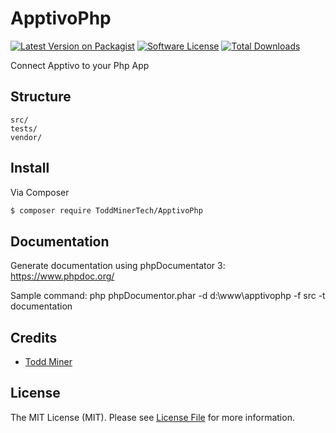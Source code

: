 # ApptivoPhp

[![Latest Version on Packagist][ico-version]][link-packagist]
[![Software License][ico-license]](LICENSE.md)
[![Total Downloads][ico-downloads]][link-downloads]

Connect Apptivo to your Php App

## Structure

```
src/
tests/
vendor/
```

## Install

Via Composer

``` bash
$ composer require ToddMinerTech/ApptivoPhp
```

## Documentation
Generate documentation using phpDocumentator 3: https://www.phpdoc.org/

Sample command: php phpDocumentor.phar -d d:\www\apptivophp -f src -t documentation

## Credits

- [Todd Miner][link-author]

## License

The MIT License (MIT). Please see [License File](LICENSE.md) for more information.

[ico-version]: https://img.shields.io/packagist/v/Todd-Miner/ApptivoPhp.svg?style=flat-square
[ico-license]: https://img.shields.io/badge/license-MIT-brightgreen.svg?style=flat-square
[ico-downloads]: https://img.shields.io/packagist/dt/Todd-Miner/ApptivoPhp.svg?style=flat-square

[link-packagist]: https://packagist.org/packages/Todd-Miner/ApptivoPhp
[link-downloads]: https://packagist.org/packages/Todd-Miner/ApptivoPhp
[link-author]: https://github.com/Todd-Miner
